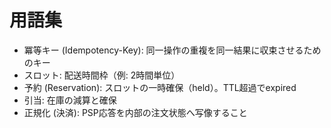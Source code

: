 # 用語集

- 冪等キー (Idempotency-Key): 同一操作の重複を同一結果に収束させるためのキー
- スロット: 配送時間枠（例: 2時間単位）
- 予約 (Reservation): スロットの一時確保（held）。TTL超過でexpired
- 引当: 在庫の減算と確保
- 正規化 (決済): PSP応答を内部の注文状態へ写像すること

